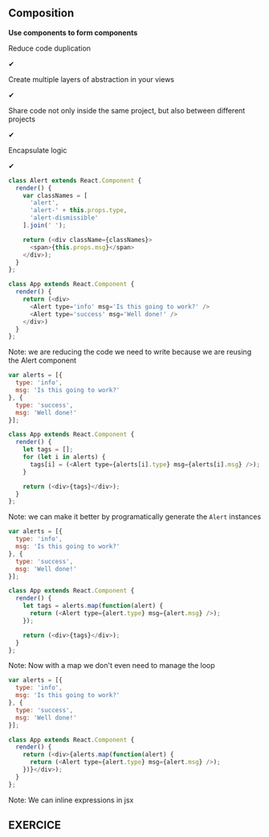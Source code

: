 ## Composition


**Use components to form components**


Reduce code duplication

✔


Create multiple layers of abstraction in your views

✔


Share code not only inside the same project, but also between different projects

✔


Encapsulate logic

✔


```js
class Alert extends React.Component {
  render() {
    var classNames = [
      'alert',
      'alert-' + this.props.type,
      'alert-dismissible'
    ].join(' ');

    return (<div className={classNames}>
      <span>{this.props.msg}</span>
    </div>);
  }
};
```
```js
class App extends React.Component {
  render() {
    return (<div>
      <Alert type='info' msg='Is this going to work?' />
      <Alert type='success' msg='Well done!' />
    </div>)
  }
};
```

Note: we are reducing the code we need to write because we are reusing the Alert component


```js
var alerts = [{
  type: 'info',
  msg: 'Is this going to work?'
}, {
  type: 'success',
  msg: 'Well done!'
}];
```
```js
class App extends React.Component {
  render() {
    let tags = [];
    for (let i in alerts) {
      tags[i] = (<Alert type={alerts[i].type} msg={alerts[i].msg} />);
    }

    return (<div>{tags}</div>);
  }
};
```

Note: we can make it better by programatically generate the `Alert` instances


```js
var alerts = [{
  type: 'info',
  msg: 'Is this going to work?'
}, {
  type: 'success',
  msg: 'Well done!'
}];
```
```js
class App extends React.Component {
  render() {
    let tags = alerts.map(function(alert) {
      return (<Alert type={alert.type} msg={alert.msg} />);
    });

    return (<div>{tags}</div>);
  }
};
```

Note: Now with a map we don't even need to manage the loop


```js
var alerts = [{
  type: 'info',
  msg: 'Is this going to work?'
}, {
  type: 'success',
  msg: 'Well done!'
}];
```
```js
class App extends React.Component {
  render() {
    return (<div>{alerts.map(function(alert) {
      return (<Alert type={alert.type} msg={alert.msg} />);
    })}</div>);
  }
};
```

Note: We can inline expressions in jsx


## EXERCICE